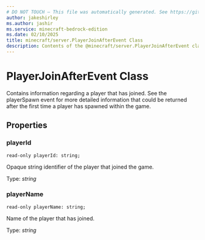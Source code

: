 ```yaml
---
# DO NOT TOUCH — This file was automatically generated. See https://github.com/mojang/minecraftapidocsgenerator to modify descriptions, examples, etc.
author: jakeshirley
ms.author: jashir
ms.service: minecraft-bedrock-edition
ms.date: 02/10/2025
title: minecraft/server.PlayerJoinAfterEvent Class
description: Contents of the @minecraft/server.PlayerJoinAfterEvent class.
---
```

# PlayerJoinAfterEvent Class

Contains information regarding a player that has joined.  See the playerSpawn event for more detailed information that could be returned after the first time a player has spawned within the game.

## Properties

### **playerId**
`read-only playerId: string;`

Opaque string identifier of the player that joined the game.

Type: *string*

### **playerName**
`read-only playerName: string;`

Name of the player that has joined.

Type: *string*
